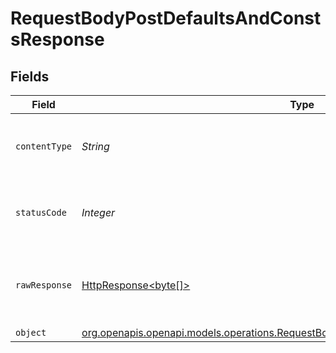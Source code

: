 # RequestBodyPostDefaultsAndConstsResponse


## Fields

| Field                                                                                                                                                          | Type                                                                                                                                                           | Required                                                                                                                                                       | Description                                                                                                                                                    |
| -------------------------------------------------------------------------------------------------------------------------------------------------------------- | -------------------------------------------------------------------------------------------------------------------------------------------------------------- | -------------------------------------------------------------------------------------------------------------------------------------------------------------- | -------------------------------------------------------------------------------------------------------------------------------------------------------------- |
| `contentType`                                                                                                                                                  | *String*                                                                                                                                                       | :heavy_check_mark:                                                                                                                                             | HTTP response content type for this operation                                                                                                                  |
| `statusCode`                                                                                                                                                   | *Integer*                                                                                                                                                      | :heavy_check_mark:                                                                                                                                             | HTTP response status code for this operation                                                                                                                   |
| `rawResponse`                                                                                                                                                  | [HttpResponse<byte[]>](https://docs.oracle.com/en/java/javase/11/docs/api/java.net.http/java/net/http/HttpResponse.html)                                       | :heavy_minus_sign:                                                                                                                                             | Raw HTTP response; suitable for custom response parsing                                                                                                        |
| `object`                                                                                                                                                       | [org.openapis.openapi.models.operations.RequestBodyPostDefaultsAndConstsResponseBody](../../models/operations/RequestBodyPostDefaultsAndConstsResponseBody.md) | :heavy_minus_sign:                                                                                                                                             | OK                                                                                                                                                             |